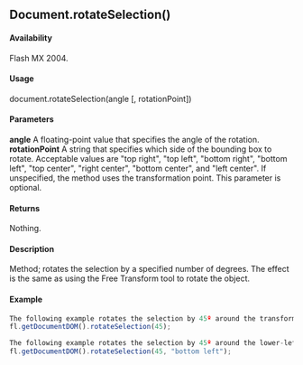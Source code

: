 ## Document.rotateSelection()

#### Availability

Flash MX 2004.

#### Usage

document.rotateSelection(angle [, rotationPoint])

#### Parameters

**angle** A floating-point value that specifies the angle of the rotation.
**rotationPoint** A string that specifies which side of the bounding box to rotate. Acceptable values are "top right", "top left", "bottom right", "bottom left", "top center", "right center", "bottom center", and "left center". If unspecified, the method uses the transformation point. This parameter is optional.

#### Returns

Nothing.

#### Description

Method; rotates the selection by a specified number of degrees. The effect is the same as using the Free Transform tool to rotate the object.

#### Example

```javascript
The following example rotates the selection by 45º around the transformation point:
fl.getDocumentDOM().rotateSelection(45);

The following example rotates the selection by 45º around the lower-left corner:
fl.getDocumentDOM().rotateSelection(45, "bottom left");

```

